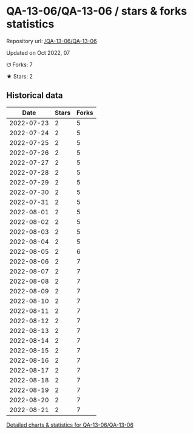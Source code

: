 # QA-13-06/QA-13-06 / stars & forks statistics

Repository url: [/QA-13-06/QA-13-06](https://github.com/QA-13-06/QA-13-06)

Updated on Oct 2022, 07

☋ Forks: 7

★ Stars: 2

## Historical data
| Date | Stars | Forks |
|------|-------|-------|
| 2022-07-23 | 2 | 5 | 
| 2022-07-24 | 2 | 5 | 
| 2022-07-25 | 2 | 5 | 
| 2022-07-26 | 2 | 5 | 
| 2022-07-27 | 2 | 5 | 
| 2022-07-28 | 2 | 5 | 
| 2022-07-29 | 2 | 5 | 
| 2022-07-30 | 2 | 5 | 
| 2022-07-31 | 2 | 5 | 
| 2022-08-01 | 2 | 5 | 
| 2022-08-02 | 2 | 5 | 
| 2022-08-03 | 2 | 5 | 
| 2022-08-04 | 2 | 5 | 
| 2022-08-05 | 2 | 6 | 
| 2022-08-06 | 2 | 7 | 
| 2022-08-07 | 2 | 7 | 
| 2022-08-08 | 2 | 7 | 
| 2022-08-09 | 2 | 7 | 
| 2022-08-10 | 2 | 7 | 
| 2022-08-11 | 2 | 7 | 
| 2022-08-12 | 2 | 7 | 
| 2022-08-13 | 2 | 7 | 
| 2022-08-14 | 2 | 7 | 
| 2022-08-15 | 2 | 7 | 
| 2022-08-16 | 2 | 7 | 
| 2022-08-17 | 2 | 7 | 
| 2022-08-18 | 2 | 7 | 
| 2022-08-19 | 2 | 7 | 
| 2022-08-20 | 2 | 7 | 
| 2022-08-21 | 2 | 7 | 


[Detailed charts & statistics for QA-13-06/QA-13-06](https://reviewgithub.com/rep/QA-13-06/QA-13-06)
